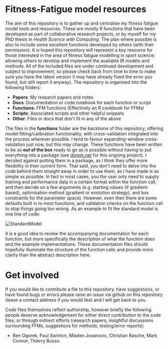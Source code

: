 # Fitness-Fatigue model resources

The aim of this repository is to gather up and centralise my fitness fatigue model tools and resources. These are mostly R functions that have been developed as part of collaborative research projects, or by myself for my PhD thesis in *Health Science with Computing*. The plan where possible is also to include some excellent functions developed by others (with their permission). It is hoped this repository will represent a key resource for those interested in the area of fitness fatigue modelling in sport science; allowing others to develop and implement the available IR models and methods. All of the included files are under continued development and subject to improvement, so please check back from time to time to make sure you have the latest version (I may have already fixed the error you found, but still report it anyway). The repository is organised into the following folders:

 - **Papers**:  My research papers and notes
 - **Docs**: Documentation or code notebook for each function or script
 - **Functions**: FFM functions (Effectively an R cookbook for FFMs)
 - **Scripts**: Associated scripts and other helpful snippets
 - **Other**:  Files or docs that don't fit in any of the above

The files in the **functions** folder are the backbone of this repository, offering model fitting/calibration functionality, with cross-validation integrated into the process wherever possible. I tend to favour expanding-window cross-validation just now, but this may change. These functions have been written to be as **out of the box** ready to go as is possible without having to put everything into a package (see [dorem.net](dorem.net) for this ongoing project). I decided against putting them in a package, as I think they offer more flexibility in their current form. That said, you don't need to delve into the code behind them straight away in order to use them, as I have made is as simple as possible. In fact in most cases, you the user only need to supply training and performance data in a certain format within the function call, and then decide on a few arguments (e.g. starting values (if gradient-based), optimisation method (gradient or evolution strategy), and box constraints for the parameter space). However, even then there are some defaults built in to most functions, and validation checks on the function call to stop things going too wrong. As an example to fit the standard model is one line of code:

![StandardModel](https://i.ibb.co/NZqYgVp/Screenshot-2020-11-07-at-11-57-55.png)

It is a good idea to review the accompanying documentation for each function, but more specifically the description of what the function does and the example implementations. These documentation files should hopefully illuminate the structure of the function calls and provide more clarity than the abstract description here.

# Get involved
If you would like to contribute a file to this repository, have suggestions, or have found bugs or errors please raise an issue via github on this repository (leave a contact address if you would like) and I will get back to you.

Code files themselves reflect authorship, however briefly the following people deserve acknowledgement for either direct contribution to the code files, or through indirect efforts (research papers, insightful discussions surrounding FFMs, suggestions for methods, testing/error reports):

 - Ben Ogorek, Paul Swinton, Mladen Jovanovic, Christian Rasche, Mark Connor, Thierry Busso. 
